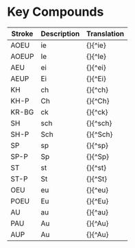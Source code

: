 # Key Compounds

| Stroke | Description | Translation |
|--------|-------------|-------------|
| AOEU   | ie          | {}{^ie}     |
| AOEUP  | Ie          | {}{^Ie}     |
| AEU    | ei          | {}{^ei}     |
| AEUP   | Ei          | {}{^Ei}     |
| KH     | ch          | {}{^ch}     |
| KH-P   | Ch          | {}{^Ch}     |
| KR-BG  | ck          | {}{^ck}     |
| SH     | sch         | {}{^sch}    |
| SH-P   | Sch         | {}{^Sch}    |
| SP     | sp          | {}{^sp}     |
| SP-P   | Sp          | {}{^Sp}     |
| ST     | st          | {}{^st}     |
| ST-P   | St          | {}{^St}     |
| OEU    | eu          | {}{^eu}     |
| POEU   | Eu          | {}{^Eu}     |
| AU     | au          | {}{^au}     |
| PAU    | Au          | {}{^Au}     |
| AUP    | Au          | {}{^Au}     |
